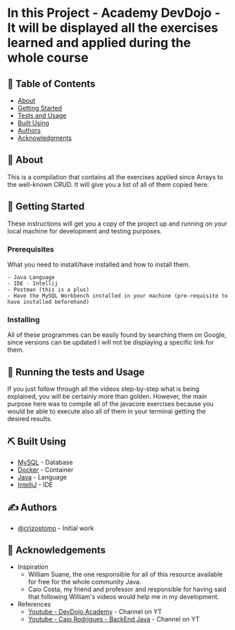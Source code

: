 # In this Project - Academy DevDojo - It will be displayed all the exercises learned and applied during the whole course

## 📝 Table of Contents

- [About](#about)
- [Getting Started](#getting_started)
- [Tests and Usage](#usage)
- [Built Using](#built_using)
- [Authors](#authors)
- [Acknowledgments](#acknowledgement)

## 🧐 About <a name = "about"></a>

This is a compilation that contains all the exercises applied since Arrays to the well-known CRUD. It will give you a list of all of them copied here.

## 🏁 Getting Started <a name = "getting_started"></a>

These instructions will get you a copy of the project up and running on your local machine for development and testing purposes.

### Prerequisites

What you need to install/have installed and how to install them.

```
- Java Language
- IDE - Intellij
- Postman (this is a plus)
- Have the MySQL Workbench installed in your machine (pre-requisite to have installed beforehand) 
```

### Installing

All of these programmes can be easily found by searching them on Google, since versions can be updated I will not be displaying a specific link for them.


## 🔧 Running the tests and Usage <a name = "usage"></a>

If you just follow through all the videos step-by-step what is being explained, you will be certainly more than golden.
However, the main purpose here was to compile all of the javacore exercises
because you would be able to execute also all of them in your terminal 
getting the desired results.


## ⛏️ Built Using <a name = "built_using"></a>

- [MySQL](https://https://www.mysql.com/) - Database
- [Docker](https://www.docker.com/products/docker-desktop/) - Container
- [Java](https://www.oracle.com/java/technologies/java-se-glance.html) - Language
- [IntelliJ](https://www.jetbrains.com/idea/download/#section=windows) - IDE

## ✍️ Authors <a name = "authors"></a>

- [@crizostomo](https://https://github.com/crizostomo) - Initial work

## 🎉 Acknowledgements <a name = "acknowledgement"></a>

- Inspiration
    - William Suane, the one responsible for all of this resource available for free for the whole community Java.
    - Caio Costa, my friend and professor and responsible for having said that following William's videos would help me in my development.
- References
    - [Youtube - DevDojo Academy](https://www.youtube.com/channel/UCRt2WSC8kaanasuOnwHnbcw) - Channel on YT
    - [Youtube - Caio Rodrigues - BackEnd Java](https://www.youtube.com/c/CaioRodriguesBackEndJava) - Channel on YT
